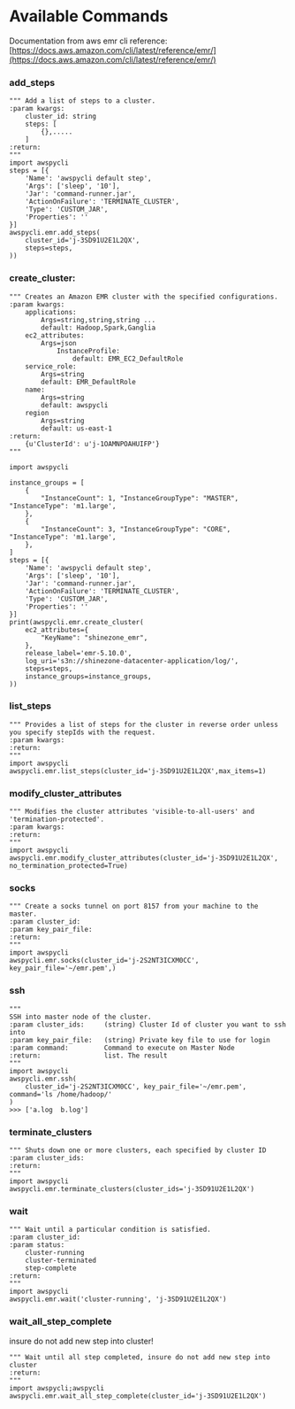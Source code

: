 # Available Commands

   Documentation from aws emr cli reference: [https://docs.aws.amazon.com/cli/latest/reference/emr/](https://docs.aws.amazon.com/cli/latest/reference/emr/)

### add_steps
    """ Add a list of steps to a cluster.
    :param kwargs:
        cluster_id: string
        steps: [
            {},.....
        ]
    :return:
    """
    import awspycli
    steps = [{
        'Name': 'awspycli default step',
        'Args': ['sleep', '10'],
        'Jar': 'command-runner.jar',
        'ActionOnFailure': 'TERMINATE_CLUSTER',
        'Type': 'CUSTOM_JAR',
        'Properties': ''
    }]
    awspycli.emr.add_steps(
        cluster_id='j-3SD91U2E1L2QX',
        steps=steps,
    ))
        
### create_cluster:

    """ Creates an Amazon EMR cluster with the specified configurations.
    :param kwargs:
        applications:
            Args=string,string,string ...
            default: Hadoop,Spark,Ganglia
        ec2_attributes:
            Args=json
                InstanceProfile:
                    default: EMR_EC2_DefaultRole
        service_role:
            Args=string
            default: EMR_DefaultRole
        name:
            Args=string
            default: awspycli
        region
            Args=string
            default: us-east-1
    :return:
        {u'ClusterId': u'j-1OAMNPOAHUIFP'}
    """
    
    import awspycli
    
    instance_groups = [
        {
            "InstanceCount": 1, "InstanceGroupType": "MASTER", "InstanceType": 'm1.large',
        },
        {
            "InstanceCount": 3, "InstanceGroupType": "CORE", "InstanceType": 'm1.large',
        },
    ]
    steps = [{
        'Name': 'awspycli default step',
        'Args': ['sleep', '10'],
        'Jar': 'command-runner.jar',
        'ActionOnFailure': 'TERMINATE_CLUSTER',
        'Type': 'CUSTOM_JAR',
        'Properties': ''
    }]
    print(awspycli.emr.create_cluster(
        ec2_attributes={
            "KeyName": "shinezone_emr",
        },
        release_label='emr-5.10.0',
        log_uri='s3n://shinezone-datacenter-application/log/',
        steps=steps,
        instance_groups=instance_groups,
    ))


### list_steps
    """ Provides a list of steps for the cluster in reverse order unless you specify stepIds with the request.
    :param kwargs:
    :return: 
    """
    import awspycli
    awspycli.emr.list_steps(cluster_id='j-3SD91U2E1L2QX',max_items=1)


### modify_cluster_attributes
    """ Modifies the cluster attributes 'visible-to-all-users' and 'termination-protected'.
    :param kwargs:
    :return:
    """
    import awspycli
    awspycli.emr.modify_cluster_attributes(cluster_id='j-3SD91U2E1L2QX', no_termination_protected=True)

### socks
    """ Create a socks tunnel on port 8157 from your machine to the master.
    :param cluster_id:
    :param key_pair_file:
    :return:
    """
    import awspycli
    awspycli.emr.socks(cluster_id='j-2S2NT3ICXM0CC', key_pair_file='~/emr.pem',)
    
### ssh
    """
    SSH into master node of the cluster.
    :param cluster_ids:     (string) Cluster Id of cluster you want to ssh into
    :param key_pair_file:   (string) Private key file to use for login
    :param command:         Command to execute on Master Node
    :return:                list. The result
    """
    import awspycli
    awspycli.emr.ssh(
        cluster_id='j-2S2NT3ICXM0CC', key_pair_file='~/emr.pem', command='ls /home/hadoop/'
    )
    >>> ['a.log  b.log']

        
### terminate_clusters
    """ Shuts down one or more clusters, each specified by cluster ID
    :param cluster_ids:
    :return:
    """
    import awspycli
    awspycli.emr.terminate_clusters(cluster_ids='j-3SD91U2E1L2QX')


### wait
    """ Wait until a particular condition is satisfied.
    :param cluster_id:
    :param status:
        cluster-running
        cluster-terminated
        step-complete
    :return:
    """
    import awspycli
    awspycli.emr.wait('cluster-running', 'j-3SD91U2E1L2QX')

### wait_all_step_complete
<aside class="notice">
insure do not add new step into cluster!
</aside>

    """ Wait until all step completed, insure do not add new step into cluster
    :return:
    """
    import awspycli;awspycli
    awspycli.emr.wait_all_step_complete(cluster_id='j-3SD91U2E1L2QX')
    
